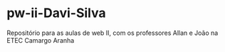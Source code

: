 # pw-ii-Davi-Silva
Repositório para as aulas de web II, com os professores Allan e João na ETEC Camargo Aranha
